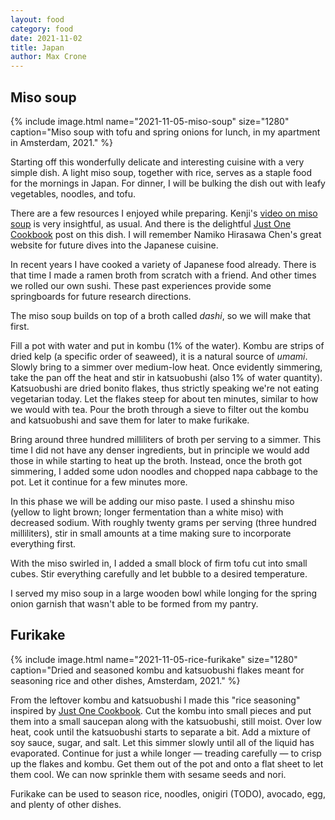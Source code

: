 ```yaml
---
layout: food
category: food
date: 2021-11-02
title: Japan
author: Max Crone
---
```


## Miso soup

{% include image.html name="2021-11-05-miso-soup" size="1280" caption="Miso soup with tofu and spring onions for lunch, in my apartment in Amsterdam, 2021." %}

Starting off this wonderfully delicate and interesting cuisine with a very simple dish.
A light miso soup, together with rice, serves as a staple food for the mornings in Japan.
For dinner, I will be bulking the dish out with leafy vegetables, noodles, and tofu.

There are a few resources I enjoyed while preparing.
Kenji's [video on miso soup](https://youtu.be/U_Y9BUP3VVI) is very insightful, as usual.
And there is the delightful [Just One Cookbook](https://www.justonecookbook.com/homemade-miso-soup/) post on this dish.
I will remember Namiko Hirasawa Chen's great website for future dives into the Japanese cuisine.

In recent years I have cooked a variety of Japanese food already.
There is that time I made a ramen broth from scratch with a friend.
And other times we rolled our own sushi.
These past experiences provide some springboards for future research directions.

The miso soup builds on top of a broth called *dashi*, so we will make that first.

Fill a pot with water and put in kombu (1% of the water).
Kombu are strips of dried kelp (a specific order of seaweed), it is a natural source of *umami*.
Slowly bring to a simmer over medium-low heat.
Once evidently simmering, take the pan off the heat and stir in katsuobushi (also 1% of water quantity).
Katsuobushi are dried bonito flakes, thus strictly speaking we're not eating vegetarian today.
Let the flakes steep for about ten minutes, similar to how we would with tea.
Pour the broth through a sieve to filter out the kombu and katsuobushi and save them for later to make furikake.

Bring around three hundred milliliters of broth per serving to a simmer.
This time I did not have any denser ingredients, but in principle we would add those in while starting to heat up the broth.
Instead, once the broth got simmering, I added some udon noodles and chopped napa cabbage to the pot.
Let it continue for a few minutes more.

In this phase we will be adding our miso paste.
I used a shinshu miso (yellow to light brown; longer fermentation than a white miso) with decreased sodium.
With roughly twenty grams per serving (three hundred milliliters), stir in small amounts at a time making sure to incorporate everything first.

With the miso swirled in, I added a small block of firm tofu cut into small cubes.
Stir everything carefully and let bubble to a desired temperature.

I served my miso soup in a large wooden bowl while longing for the spring onion garnish that wasn't able to be formed from my pantry.

## Furikake

{% include image.html name="2021-11-05-rice-furikake" size="1280" caption="Dried and seasoned kombu and katsuobushi flakes meant for seasoning rice and other dishes, Amsterdam, 2021." %}

From the leftover kombu and katsuobushi I made this "rice seasoning" inspired by [Just One Cookbook](https://www.justonecookbook.com/homemade-furikake-rice-seasoning/).
Cut the kombu into small pieces and put them into a small saucepan along with the katsuobushi, still moist.
Over low heat, cook until the katsuobushi starts to separate a bit.
Add a mixture of soy sauce, sugar, and salt.
Let this simmer slowly until all of the liquid has evaporated.
Continue for just a while longer — treading carefully — to crisp up the flakes and kombu.
Get them out of the pot and onto a flat sheet to let them cool.
We can now sprinkle them with sesame seeds and nori.

Furikake can be used to season rice, noodles, onigiri (TODO), avocado, egg, and plenty of other dishes.
